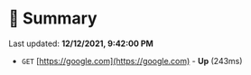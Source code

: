 # 📖 Summary
Last updated: **12/12/2021, 9:42:00 PM**

- `GET` [https://google.com](https://google.com) - **Up** (243ms)
